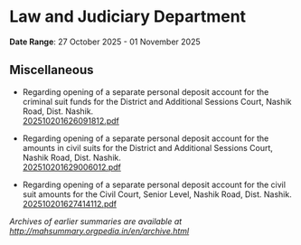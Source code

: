 # Law and Judiciary Department

**Date Range**: 27 October 2025 - 01 November 2025


## Miscellaneous
- Regarding opening of a separate personal deposit account for the criminal suit funds for the District and Additional Sessions Court, Nashik Road, Dist. Nashik.\
  [202510201626091812.pdf](https://gr.maharashtra.gov.in/Site/Upload/Government%20Resolutions/English/202510201626091812.pdf)

- Regarding opening of a separate personal deposit account for the amounts in civil suits for the District and Additional Sessions Court, Nashik Road, Dist. Nashik.\
  [202510201629006012.pdf](https://gr.maharashtra.gov.in/Site/Upload/Government%20Resolutions/English/202510201629006012.pdf)

- Regarding opening of a separate personal deposit account for the civil suit amounts for the Civil Court, Senior Level, Nashik Road, Dist. Nashik.\
  [202510201627414112.pdf](https://gr.maharashtra.gov.in/Site/Upload/Government%20Resolutions/English/202510201627414112.pdf)


*Archives of earlier summaries are available at http://mahsummary.orgpedia.in/en/archive.html*